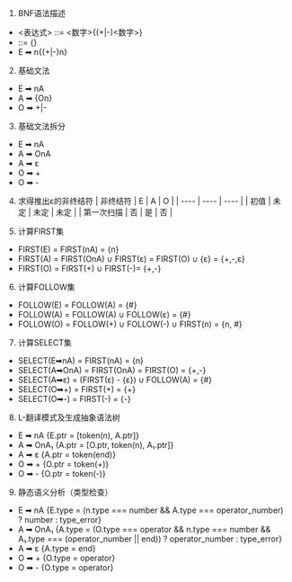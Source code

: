 1. BNF语法描述
* <表达式> ::= <数字>{(+|-)<数字>}
* <expression> ::= <number>{<operator><number>}
* E ➡ n{(+|-)n}

2. 基础文法
* E ➡ nA
* A ➡ {On}
* O ➡ +|-

3. 基础文法拆分
* E ➡ nA
* A ➡ OnA
* A ➡ ε
* O ➡ +
* O ➡ -

4. 求得推出ε的非终结符
| 非终结符 | E | A | O |
| ---- | ---- | ---- |
| 初值 | 未定 | 未定 | 未定 |
| 第一次扫描 | 否 | 是 | 否 |

5. 计算FIRST集
* FIRST(E) = FIRST(nA) = {n}
* FIRST(A) = FIRST(OnA) ∪ FIRST(ε) = FIRST(O) ∪ {ε} = {+,-,ε}
* FIRST(O) = FIRST(+) ∪ FIRST(-)= {+,-}

6. 计算FOLLOW集
* FOLLOW(E) = FOLLOW(A) = {#}
* FOLLOW(A) = FOLLOW(A) ∪ FOLLOW(ε) = {#}
* FOLLOW(O) = FOLLOW(+) ∪ FOLLOW(-) ∪ FIRST(n) = {n, #}

7. 计算SELECT集
* SELECT(E➡nA) = FIRST(nA) = {n}
* SELECT(A➡OnA) = FIRST(OnA) = FIRST(O) = {+,-}
* SELECT(A➡ε) = (FIRST(ε) - {ε}) ∪ FOLLOW(A) = {#}
* SELECT(O➡+) = FIRST(+) = {+}
* SELECT(O➡-) = FIRST(-) = {-}

8. L-翻译模式及生成抽象语法树
* E ➡ nA {E.ptr = [token(n), A.ptr]}
* A ➡ OnA₁ {A.ptr = [O.ptr, token(n), A₁.ptr]}
* A ➡ ε {A.ptr = token(end)}
* O ➡ + {O.ptr = token(+)}
* O ➡ - {O.ptr = token(-)}

9. 静态语义分析（类型检查）
* E ➡ nA {E.type = (n.type === number && A.type === operator_number) ? number : type_error}
* A ➡ OnA₁ {A.type = (O.type === operator && n.type === number && A₁.type === (operator_number || end)) ? operator_number : type_error}
* A ➡ ε {A.type = end}
* O ➡ + {O.type = operator}
* O ➡ - {O.type = operator}